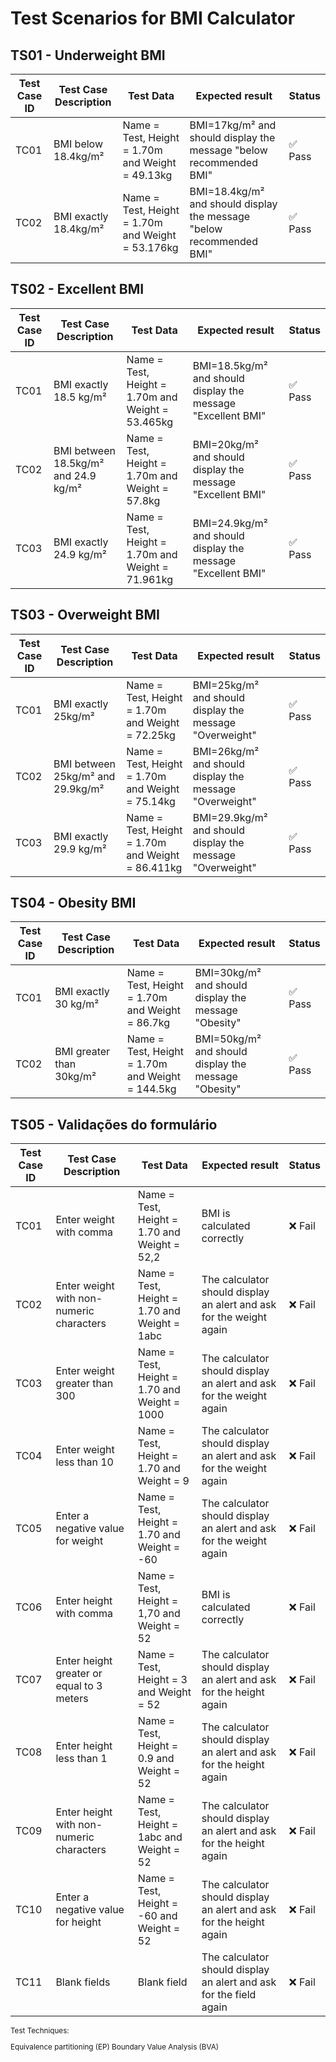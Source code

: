 # Test Scenarios for BMI Calculator

## TS01 - Underweight BMI
| Test Case ID | Test Case Description | Test Data                                         | Expected result                                                      | Status                  |
| ------------ | --------------------- | ------------------------------------------------- | -------------------------------------------------------------------- | ----------------------- |
| TC01         | BMI below 18.4kg/m²   | Name = Test, Height = 1.70m and Weight = 49.13kg  | BMI=17kg/m² and should display the message "below recommended BMI"   | :white_check_mark: Pass |
| TC02         | BMI exactly 18.4kg/m² | Name = Test, Height = 1.70m and Weight = 53.176kg | BMI=18.4kg/m² and should display the message "below recommended BMI" | :white_check_mark: Pass |

## TS02 - Excellent BMI
| Test Case ID | Test Case  Description               | Test Data                                         | Expected result                                              | Status                  |
| ------------ | ------------------------------------ | ------------------------------------------------- | ------------------------------------------------------------ | ----------------------- |
| TC01         | BMI exactly 18.5 kg/m²               | Name = Test, Height = 1.70m and Weight = 53.465kg | BMI=18.5kg/m² and should display the message "Excellent BMI" | :white_check_mark: Pass |
| TC02         | BMI between 18.5kg/m² and 24.9 kg/m² | Name = Test, Height = 1.70m and Weight = 57.8kg   | BMI=20kg/m² and should display the message "Excellent BMI"   | :white_check_mark: Pass |
| TC03         | BMI exactly 24.9 kg/m²               | Name = Test, Height = 1.70m and Weight = 71.961kg | BMI=24.9kg/m² and should display the message "Excellent BMI" | :white_check_mark: Pass |

## TS03 - Overweight BMI
| Test Case ID | Test Case  Description            | Test Data                                         | Expected result                                           | Status                  |
| ------------ | --------------------------------- | ------------------------------------------------- | --------------------------------------------------------- | ----------------------- |
| TC01         | BMI exactly 25kg/m²               | Name = Test, Height = 1.70m and Weight = 72.25kg  | BMI=25kg/m² and should display the message "Overweight"   | :white_check_mark: Pass |
| TC02         | BMI between 25kg/m² and 29.9kg/m² | Name = Test, Height = 1.70m and Weight = 75.14kg  | BMI=26kg/m² and should display the message "Overweight"   | :white_check_mark: Pass |
| TC03         | BMI exactly 29.9 kg/m²            | Name = Test, Height = 1.70m and Weight = 86.411kg | BMI=29.9kg/m² and should display the message "Overweight" | :white_check_mark: Pass |

## TS04 - Obesity BMI
 | Test Case ID | Test Case Description    | Test Data                                        | Expected result                                      | Status                  |
 | ------------ | ------------------------ | ------------------------------------------------ | ---------------------------------------------------- | ----------------------- |
 | TC01         | BMI exactly 30 kg/m²     | Name = Test, Height = 1.70m and Weight = 86.7kg  | BMI=30kg/m² and should display the message "Obesity" | :white_check_mark: Pass |
 | TC02         | BMI greater than 30kg/m² | Name = Test, Height = 1.70m and Weight = 144.5kg | BMI=50kg/m² and should display the message "Obesity" | :white_check_mark: Pass |

## TS05 - Validações do formulário
| Test Case ID | Test Case Description                     | Test Data                                    | Expected result                                                     | Status   |
| ------------ | ----------------------------------------- | -------------------------------------------- | ------------------------------------------------------------------- | -------- |
| TC01         | Enter weight with comma                   | Name = Test, Height = 1.70 and Weight = 52,2 | BMI is calculated correctly                                         | :x: Fail |
| TC02         | Enter weight with non-numeric characters  | Name = Test, Height = 1.70 and Weight = 1abc | The calculator should display an alert and ask for the weight again | :x: Fail |
| TC03         | Enter weight greater than 300             | Name = Test, Height = 1.70 and Weight = 1000 | The calculator should display an alert and ask for the weight again | :x: Fail |
| TC04         | Enter weight less than 10                 | Name = Test, Height = 1.70 and Weight = 9    | The calculator should display an alert and ask for the weight again | :x: Fail |
| TC05         | Enter a negative value for weight         | Name = Test, Height = 1.70 and Weight = -60  | The calculator should display an alert and ask for the weight again | :x: Fail |
| TC06         | Enter height with comma                   | Name = Test, Height = 1,70 and Weight = 52   | BMI is calculated correctly                                         | :x: Fail |
| TC07         | Enter height greater or equal to 3 meters | Name = Test, Height = 3    and Weight = 52   | The calculator should display an alert and ask for the height again | :x: Fail |
| TC08         | Enter height less than 1                  | Name = Test, Height = 0.9  and Weight = 52   | The calculator should display an alert and ask for the height again | :x: Fail |
| TC09         | Enter height with non-numeric characters  | Name = Test, Height = 1abc and Weight = 52   | The calculator should display an alert and ask for the height again | :x: Fail |
| TC10         | Enter a negative value for height         | Name = Test, Height = -60  and Weight = 52   | The calculator should display an alert and ask for the height again | :x: Fail |
| TC11         | Blank fields                              | Blank field                                  | The calculator should display an alert and ask for the field again  | :x: Fail |

<sub>
Test Techniques:

Equivalence partitioning (EP) 
Boundary Value Analysis (BVA) 
</sub>